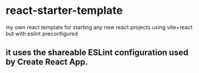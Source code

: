 # react-starter-template
my own react template for starting any new react projects using vite+react but with eslint preconfigured

## it uses the shareable ESLint configuration used by Create React App.